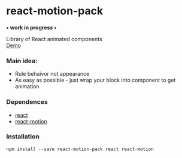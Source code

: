 # react-motion-pack
**• work in progress •**

Library of React animated components  
[Demo](http://nitive.github.io/react-motion-pack/)

### Main idea:
* Rule behaivor not appearance
* As easy as possible - just wrap your block into component to get animation

### Dependences
* [react](https://github.com/facebook/react)
* [react-motion](https://github.com/chenglou/react-motion)

### Installation
`npm install --save react-motion-pack react react-motion`
